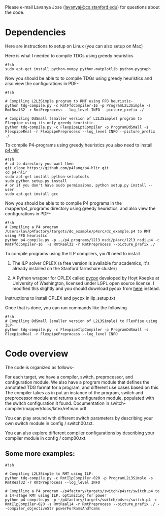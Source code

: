 Please e-mail Lavanya Jose (lavanyaj@cs.stanford.edu) for questions about the code.

# Dependencies #

Here are instructions to setup on Linux (you can also setup on Mac)

Here is what I needed to compile TDGs using greedy heuristics 

```
#!sh
sudo apt-get install python-numpy python-matplotlib python-pygraph
```

Now you should be able to to compile TDGs using greedy heuristics and also view the configurations in PDF-

```
#!sh

# Compiling L2L3Simple program to RMT using FFD heuristic-
python tdg-compile.py -c RmtFfdCompiler-16 -p ProgramL2L3Simple -s RmtReal32 -r RmtPreprocess --log_level INFO --picture_prefix ./

# Compiling DdSmall (smaller version of L2L3Simple) program to Flexpipe using its only greedy heuristic-
python tdg-compile.py -c FlexpipeLptCompiler -p ProgramDdSmall -s FlexpipeReal -r FlexpipePreprocess --log_level INFO --picture_prefix ./

```

To compile P4-programs using greedy heuristics you also need to install [p4-hlir](https://github.com/p4lang/p4-hlir)

```
#!sh
# cd to directory you want then
git clone https://github.com/p4lang/p4-hlir.git
cd p4-hlir
sudo apt-get install python-setuptools
sudo python setup.py install
# or if you don't have sudo permissions, python setup.py install --user
sudo apt-get install gcc
```

Now you should be able to to compile P4 programs in the mapper/p4_programs directory using greedy heuristics, and also view the configurations in PDF-

```
#!sh
# Compiling a P4 program /Users/lav/p4factory/targets/dc_example/p4src/dc_example.p4 to RMT using FFD heuristic
python p4-compile.py -p ../p4_programs/l2l3_nsdi/p4src/l2l3_nsdi.p4 -c RmtFfdCompiler-16  -s RmtReal32 -r RmtPreprocess --picture_prefix ./
```

To compile programs using the ILP compilers, you'll need to install 

1. The ILP solver CPLEX (a free version is available for academics, it's already installed on the Stanford farmshare cluster)

2. A Python wrapper for CPLEX called [pycpx](http://www.stat.washington.edu/~hoytak/code/pycpx/) developed by Hoyt Koepke at University of Washington, licensed under LGPL open source license. I modified this slightly and you should download pycpx from [here](https://github.com/lavanyaj/pycpx) instead.

Instructions to install CPLEX and pycpx in ilp_setup.txt

Once that is done, you can run commands like the following

```
#!sh
# Compiling DdSmall (smaller version of L2L3Simple) to FlexPipe using ILP-
python tdg-compile.py -c FlexpipeIlpCompiler -p ProgramDdSmall -s FlexpipeReal -r FlexpipePreprocess --log_level INFO
```

# Code overview #
The code is organized as follows-

For each target, we have a compiler, switch, preprocessor,
and configuration module. We also have a program module that defines the annotated TDG format
for a program, and different use cases based on this.
The compiler takes as in put an instance of the program, switch and preprocessor module
and returns a configuration module, populated with the switch configuration it found. Documentation in switch-compiler/mapper/docs/latex/refman.pdf

You can play around with different switch parameters by describing your own switch module in config / switch00.txt. 

You can also explore different compiler configurations by describing your compiler module in config / comp00.txt.


## Some more examples: ##

```
#!sh

# Compiling L2L3Simple to RMT using ILP-
python tdg-compile.py -c RmtIlpCompiler-020 -p ProgramL2L3Simple -s RmtReal32 -r RmtPreprocess --log_level INFO

# Compiling a P4 program ~/p4factory/targets/switch/p4src/switch.p4 to a 14-stage RMT using ILP, optimizing for power
python p4-compile.py -p ~/p4factory/targets/switch/p4src/switch.p4 -c RmtIlpCompiler-020 -s RmtReal14 -r RmtPreprocess --picture_prefix ./ --compiler_objectiveStr powerForRamsAndTcams
```